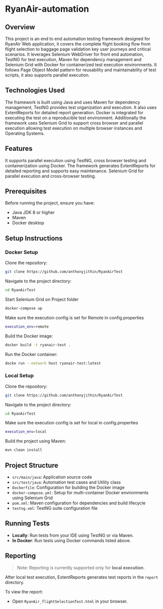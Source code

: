 # RyanAir-automation

## Overview

This project is an end to end automation testing framework designed for RyanAir Web application, it covers the complete flight booking flow from flight selection to baggage page validation key user journeys and critical scenarios. It leverages Selenium WebDriver for front end automation, TestNG for test execution, Maven for dependency management and Selenium Grid with Docker for containerized test execution environments. It follows Page Object Model  pattern for reusability and maintainability of test scripts, it also supports parallel execution.


## Technologies Used

The framework is built using Java and uses Maven for dependency management, TestNG provides test organization and execution. It also uses ExtentReports for detailed report generation. Docker is integrated for executing the test on a reproducible test environment. Additionally the framework uses Selenium Grid to support cross browser and parallel execution allowing test execution on multiple browser instances and Operating Systems. 


## Features

It supports parallel execution using TestNG, cross browser testing and containerization using Docker. The framework generates ExtentReports for detailed reporting and supports easy maintenance. Selenium Grid for parallel execution and cross-browser testing.


## Prerequisites

Before running the project, ensure you have:
- Java JDK 8 or higher
- Maven
- Docker desktop


## Setup Instructions

### Docker Setup

Clone the repository:
```bash
git clone https://github.com/anthonyjithin/RyanAirTest
```

Navigate to the project directory:
```bash
cd RyanAirTest
```

Start Selenium Grid on Project folder
```bash
docker-compose up
```

Make sure the execution config is set for Remote in config.properties
```bash
execution_env=remote
```

Build the Docker image:
```bash
docker build -t ryanair-test .
```

Run the Docker container:
```bash
docke run --network host ryanair-test:latest
```


### Local Setup

Clone the repository:
```bash
git clone https://github.com/anthonyjithin/RyanAirTest
```
Navigate to the project directory:
```bash
cd RyanAirTest
```

Make sure the execution config is set for local in config.properties
```bash
execution_env=local
```

Build the project using Maven:
```bash
mvn clean install
```

## Project Structure

- `src/main/java`: Application source code
- `src/test/java`: Automation test cases and Utility class
- `Dockerfile`: Configuration for building the Docker image
- `docker-compose.yml`: Setup for multi-container Docker environments using Selenium Grid
- `pom.xml`: Maven configuration for dependencies and build lifecycle
- `testng.xml`: TestNG suite configuration file

## Running Tests

- **Locally**: Run tests from your IDE using TestNG or via Maven.
- **In Docker**: Run tests using Docker commands listed above.

## Reporting

> Note: Reporting is currently supported only for **local execution**.

After local test execution, ExtentReports generates test reports in the `report` directory.

To view the report:
- Open `RyanAir_flightSelectionTest.html` in your browser.



